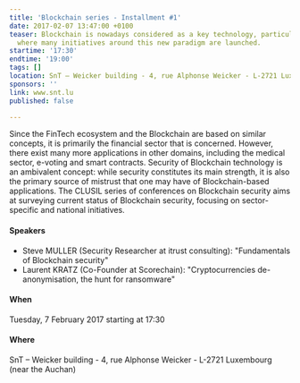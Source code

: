 ```yaml
---
title: 'Blockchain series - Installment #1'
date: 2017-02-07 13:47:00 +0100
teaser: Blockchain is nowadays considered as a key technology, particularly in Luxembourg,
  where many initiatives around this new paradigm are launched.
startime: '17:30'
endtime: '19:00'
tags: []
location: SnT – Weicker building - 4, rue Alphonse Weicker - L-2721 Luxembourg
sponsors: ''
link: www.snt.lu
published: false

---
```

Since the FinTech ecosystem and the Blockchain are based on similar concepts, it is primarily the financial sector that is concerned. However, there exist many more applications in other domains, including the medical sector, e-voting and smart contracts. Security of Blockchain technology is an ambivalent concept: while security constitutes its main strength, it is also the primary source of mistrust that one may have of Blockchain-based applications. The CLUSIL series of conferences on Blockchain security aims at surveying current status of Blockchain security, focusing on sector-specific and national initiatives.

#### Speakers

* Steve MULLER (Security Researcher at itrust consulting): "Fundamentals of Blockchain security" 
* Laurent KRATZ (Co-Founder at Scorechain): "Cryptocurrencies de-anonymisation, the hunt for ransomware"

#### When

Tuesday, 7 February 2017 starting at 17:30

#### Where

SnT – Weicker building - 4, rue Alphonse Weicker - L-2721 Luxembourg (near the Auchan)